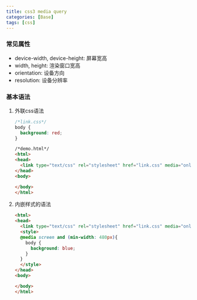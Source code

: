 ```yaml
---
title: css3 media query
categories: [Base]
tags: [css]
---
```


### 常见属性

* device-width, device-height: 屏幕宽高
* width, height: 渲染窗口宽高
* orientation: 设备方向
* resolution: 设备分辨率

### 基本语法

1. 外联css语法

    ``` css
    /*link.css*/
    body {
      background: red;
    }
    ```
    ``` html
    /*demo.html*/
    <html>
    <head>
      <link type="text/css" rel="stylesheet" href="link.css" media="only screen and (max-width: 480px)"/>
    </head>
    <body>
    
    </body>
    </html>
    ```

2. 内嵌样式的语法

    ``` html
    <html>
    <head>
      <link type="text/css" rel="stylesheet" href="link.css" media="only screen and (max-width: 480px)"/>
      <style>
      @media screen and (min-width: 480px){
        body {
          background: blue;
        }
      }
      </style>
    </head>
    <body>
    
    </body>
    </html>
    
    ```

